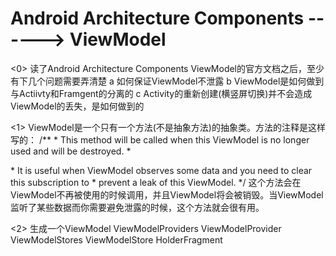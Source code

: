 # Android Architecture Components ------> ViewModel

<0> 读了Android Architecture Components ViewModel的官方文档之后，至少有下几个问题需要弄清楚
    a 如何保证ViewModel不泄露
    b ViewModel是如何做到与Actiivty和Framgent的分离的
    c Activity的重新创建(横竖屏切换)并不会造成ViewModel的丢失，是如何做到的

<1> ViewModel是一个只有一个方法(不是抽象方法)的抽象类。方法的注释是这样写的：
    /**
     * This method will be called when this ViewModel is no longer used and will be destroyed.
     * <p>
     * It is useful when ViewModel observes some data and you need to clear this subscription to
     * prevent a leak of this ViewModel.
     */
这个方法会在ViewModel不再被使用的时候调用，并且ViewModel将会被销毁。当ViewModel监听了某些数据而你需要避免泄露的时候，这个方法就会很有用。

<2> 生成一个ViewModel
    ViewModelProviders
    ViewModelProvider
    ViewModelStores
    ViewModelStore
    HolderFragment
    
